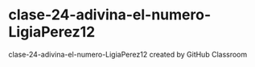 # clase-24-adivina-el-numero-LigiaPerez12
clase-24-adivina-el-numero-LigiaPerez12 created by GitHub Classroom

